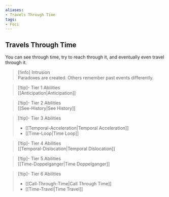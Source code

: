 ```yaml
---
aliases:
- Travels Through Time
tags:
- Foci
---
```


  
## Travels Through Time  
You can see through time, try to reach through it, and eventually even travel through it.  
 >[!info] Intrusion  
>Paradoxes are created. Others remember past events differently.   

>[!tip]- Tier 1 Abilities  
>[[Anticipation|Anticipation]]  

>[!tip]- Tier 2 Abilities  
>[[See-History|See History]]  

>[!tip]- Tier 3 Abilities  
>- [[Temporal-Acceleration|Temporal Acceleration]]  
>- [[Time-Loop|Time Loop]]  

>[!tip]- Tier 4 Abilities  
>[[Temporal-Dislocation|Temporal Dislocation]]  

>[!tip]- Tier 5 Abilities  
>[[Time-Doppelganger|Time Doppelganger]]  

>[!tip]- Tier 6 Abilities  
>- [[Call-Through-Time|Call Through Time]]  
>- [[Time-Travel|Time Travel]]